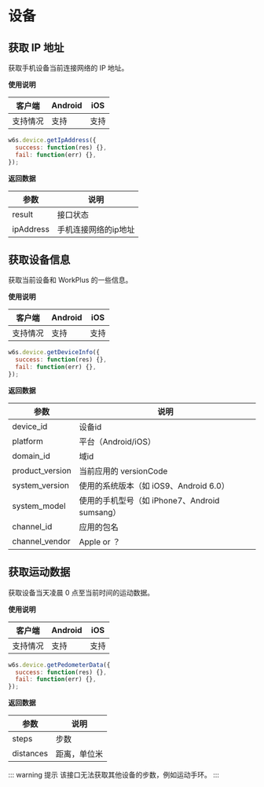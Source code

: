 # 设备

## 获取 IP 地址
<!-- OK -->
获取手机设备当前连接网络的 IP 地址。

**使用说明**

| 客户端   | Android | iOS  |
| -------- | ------- | ---- |
| 支持情况 | 支持  | 支持 |

<CodeWrapper fn="device.getIpAddress">

```js
w6s.device.getIpAddress({
  success: function(res) {},
  fail: function(err) {},
});
```
</CodeWrapper>

**返回数据**

| 参数 | 说明 |
| - | - | 
| result | 接口状态  |
| ipAddress | 手机连接网络的ip地址  |

## 获取设备信息
<!-- OK -->
获取当前设备和 WorkPlus 的一些信息。

**使用说明**

| 客户端   | Android | iOS  |
| -------- | ------- | ---- |
| 支持情况 | 支持  | 支持 |

<CodeWrapper fn="device.getDeviceInfo">

```js
w6s.device.getDeviceInfo({
  success: function(res) {},
  fail: function(err) {},
});
```
</CodeWrapper>

**返回数据**

| 参数 | 说明 |
| - | - | 
| device_id | 设备id  |
| platform | 平台（Android/iOS）  |
| domain_id | 域id  |
| product_version | 当前应用的 versionCode |
| system_version | 使用的系统版本（如 iOS9、Android 6.0） |
| system_model | 使用的手机型号（如 iPhone7、Android sumsang） |
| channel_id | 应用的包名  |
| channel_vendor | Apple or ？|


## 获取运动数据 <Badge text="v3.12.1+" type="warning" />
<!-- OK -->
获取设备当天凌晨 0 点至当前时间的运动数据。

**使用说明**

| 客户端   | Android | iOS  |
| -------- | ------- | ---- |
| 支持情况 | 支持  | 支持 |

<CodeWrapper fn="device.getPedometerData">

```js
w6s.device.getPedometerData({
  success: function(res) {},
  fail: function(err) {},
});
```
</CodeWrapper>

**返回数据**

| 参数 | 说明 |
| - | - | 
| steps | 步数  |
| distances | 距离，单位米  |

::: warning 提示
该接口无法获取其他设备的步数，例如运动手环。
:::

